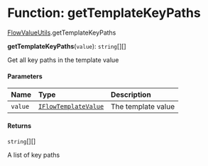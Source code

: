# Function: getTemplateKeyPaths

[FlowValueUtils](/auto-docs/form-materials/modules/FlowValueUtils.md).getTemplateKeyPaths

**getTemplateKeyPaths**(`value`): `string`\[]\[]

Get all key paths in the template value

#### Parameters

| Name | Type | Description |
| :------ | :------ | :------ |
| `value` | [`IFlowTemplateValue`](/auto-docs/form-materials/interfaces/IFlowTemplateValue.md) | The template value |

#### Returns

`string`\[]\[]

A list of key paths

